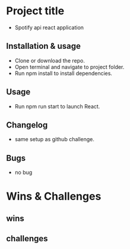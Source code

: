 # Project title
- Spotify api react application

## Installation & usage

- Clone or download the repo.
- Open terminal and navigate to project folder.
- Run npm install to install dependencies.

## Usage
- Run npm run start to launch React.

## Changelog
- same setup as github challenge.

## Bugs
- no bug

# Wins & Challenges
## wins

## challenges

